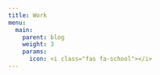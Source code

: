 ```yaml
---
title: Work
menu:
  main:
    parent: blog
    weight: 3
    params:
      icon: <i class="fas fa-school"></i>
---
```

